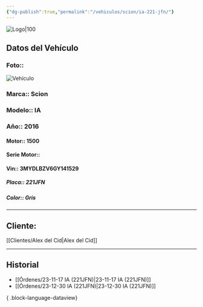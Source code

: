```yaml
---
{"dg-publish":true,"permalink":"/vehiculos/scion/ia-221-jfn/"}
---
```


![Logo|100](http://drive.google.com/uc?export=view&id=137fl3TIZ0-PU8b-Pt0bsjclwHub_u78G)

## Datos del Vehículo 
### Foto:: 
![Vehículo](http://drive.google.com/uc?export=view&id=1fIVfGXfFCcRVudJk30bU_pziLvWAdK7Y)

### Marca:: Scion
### Modelo:: IA
### Año:: 2016
#### Motor:: 1500
#### Serie Motor:: 
#### Vin:: 3MYDLBZV6GY141529
##### Placa:: 221JFN
##### Color:: Gris
---

## Cliente:

[[Clientes/Alex del Cid\|Alex del Cid]]

---

## Historial

- [[Órdenes/23-11-17 IA (221JFN)\|23-11-17 IA (221JFN)]]
- [[Órdenes/23-12-30 IA (221JFN)\|23-12-30 IA (221JFN)]]

{ .block-language-dataview} 
